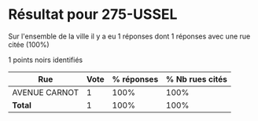 # Résultat pour 275-USSEL

Sur l'ensemble de la ville il y a eu 1 réponses dont 1 réponses avec une rue citée (100%)

1 points noirs identifiés

| Rue | Vote | % réponses | % Nb rues cités|
|-----|------|------------|----------------|
| AVENUE CARNOT | 1 | 100% | 100%|
| **Total** | 1 | 100% | 100%|
